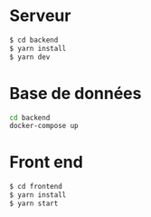 # Serveur

```bash
$ cd backend
$ yarn install
$ yarn dev
```

# Base de données

```bash
cd backend
docker-compose up
```

# Front end

```bash
$ cd frontend
$ yarn install
$ yarn start
```
